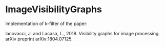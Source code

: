 # ImageVisibilityGraphs


Implementation of k-filter of the paper:

Iacovacci, J. and Lacasa, L., 2018. Visibility graphs for image processing. arXiv preprint arXiv:1804.07125.

